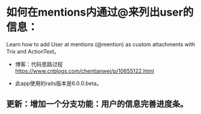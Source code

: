 # 如何在mentions内通过@来列出user的信息：

Learn how to add User at mentions (@mention) as custom attachments with Trix and ActionText。

* 博客：代码思路过程 https://www.cnblogs.com/chentianwei/p/10655122.html

* 此app使用的rails版本是6.0.0.beta。

## 更新：增加一个分支功能：用户的信息完善进度条。
